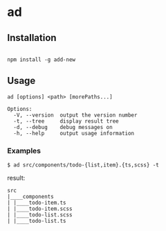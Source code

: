 # ad

## Installation

```shell

npm install -g add-new

```

## Usage

```shell
ad [options] <path> [morePaths...]

Options:
  -V, --version  output the version number
  -t, --tree     display result tree
  -d, --debug    debug messages on
  -h, --help     output usage information
```
### Examples

```shell
$ ad src/components/todo-{list,item}.{ts,scss} -t
```

result:

```shell
src
|____components
| |____todo-item.ts
| |____todo-item.scss
| |____todo-list.scss
| |____todo-list.ts


```
